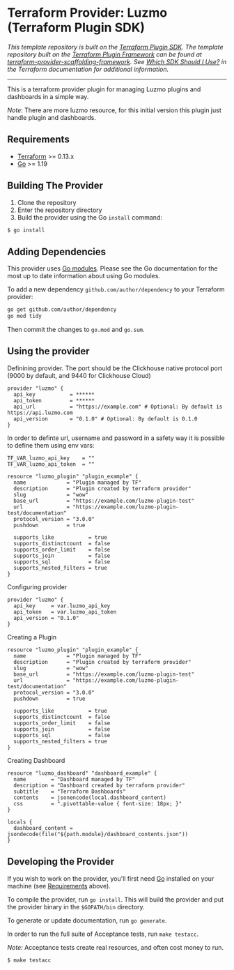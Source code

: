 # Terraform Provider: Luzmo (Terraform Plugin SDK)

_This template repository is built on the [Terraform Plugin SDK](https://github.com/hashicorp/terraform-plugin-sdk). The template repository built on the [Terraform Plugin Framework](https://github.com/hashicorp/terraform-plugin-framework) can be found at [terraform-provider-scaffolding-framework](https://github.com/hashicorp/terraform-provider-scaffolding-framework). See [Which SDK Should I Use?](https://www.terraform.io/docs/plugin/which-sdk.html) in the Terraform documentation for additional information._

---

This is a terraform provider plugin for managing Luzmo plugins and dashboards in a simple way.

_Note_: There are more luzmo resource, for this initial version this plugin just handle plugin and dashboards.

## Requirements

- [Terraform](https://www.terraform.io/downloads.html) >= 0.13.x
- [Go](https://golang.org/doc/install) >= 1.19

## Building The Provider

1. Clone the repository
1. Enter the repository directory
1. Build the provider using the Go `install` command:

```sh
$ go install
```

## Adding Dependencies

This provider uses [Go modules](https://github.com/golang/go/wiki/Modules).
Please see the Go documentation for the most up to date information about using Go modules.

To add a new dependency `github.com/author/dependency` to your Terraform provider:

```bash
go get github.com/author/dependency
go mod tidy
```

Then commit the changes to `go.mod` and `go.sum`.

## Using the provider

Definining provider. The port should be the Clickhouse native protocol port (9000 by default, and 9440 for Clickhouse Cloud)

```hcl
provider "luzmo" {
  api_key           = ******
  api_token         = ******
  api_url           = "https://example.com" # Optional: By default is https://api.luzmo.com
  api_version       = "0.1.0" # Optional: By default is 0.1.0
}
```

In order to definte url, username and password in a safety way it is possible to define them using env vars:

```config
TF_VAR_luzmo_api_key    = ""
TF_VAR_luzmo_api_token  = ""
```

```hcl
resource "luzmo_plugin" "plugin_example" {
  name             = "Plugin managed by TF"
  description      = "Plugin created by terraform provider"
  slug             = "wow"
  base_url         = "https://example.com/luzmo-plugin-test"
  url              = "https://example.com/luzmo-plugin-test/documentation"
  protocol_version = "3.0.0"
  pushdown         = true

  supports_like           = true
  supports_distinctcount  = false
  supports_order_limit    = false
  supports_join           = false
  supports_sql            = false
  supports_nested_filters = true
}
```

Configuring provider

```hcl
provider "luzmo" {
  api_key     = var.luzmo_api_key
  api_token   = var.luzmo_api_token
  api_version = "0.1.0"
}
```

Creating a Plugin

```hcl
resource "luzmo_plugin" "plugin_example" {
  name             = "Plugin managed by TF"
  description      = "Plugin created by terraform provider"
  slug             = "wow"
  base_url         = "https://example.com/luzmo-plugin-test"
  url              = "https://example.com/luzmo-plugin-test/documentation"
  protocol_version = "3.0.0"
  pushdown         = true

  supports_like           = true
  supports_distinctcount  = false
  supports_order_limit    = false
  supports_join           = false
  supports_sql            = false
  supports_nested_filters = true
}
```

Creating Dashboard

```hcl
resource "luzmo_dashboard" "dashboard_example" {
  name        = "Dashboard managed by TF"
  description = "Dashboard created by terraform provider"
  subtitle    = "Terraform Dashboards"
  contents    = jsonencode(local.dashboard_content)
  css         = ".pivottable-value { font-size: 18px; }"
}

locals {
  dashboard_content = jsondecode(file("${path.module}/dashboard_contents.json"))
}
```

## Developing the Provider

If you wish to work on the provider, you'll first need [Go](http://www.golang.org) installed on your machine (see [Requirements](#requirements) above).

To compile the provider, run `go install`. This will build the provider and put the provider binary in the `$GOPATH/bin` directory.

To generate or update documentation, run `go generate`.

In order to run the full suite of Acceptance tests, run `make testacc`.

_Note:_ Acceptance tests create real resources, and often cost money to run.

```sh
$ make testacc
```
